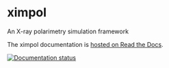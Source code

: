 # ximpol

An X-ray polarimetry simulation framework

The ximpol documentation is [hosted on Read the Docs](http://ximpol.readthedocs.org/en/latest/).

[![Documentation status](https://readthedocs.org/projects/ximpol/badge/?version=latest)](https://readthedocs.org/projects/ximpol/?badge=latest)
